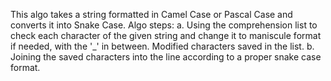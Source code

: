 This algo takes a string formatted in Camel Case or Pascal Case and converts it into Snake Case.
Algo steps:
a. Using the comprehension list to check each character of the given string and change it to maniscule format if needed, with the '_' in between. Modified characters saved in the list.
b. Joining the saved characters into the line according to a proper snake case format.
